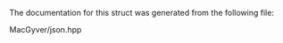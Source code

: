 <div id="structdetail_1_1identity__tag">

</div>

<span id="structdetail_1_1identity__tag"
label="structdetail_1_1identity__tag"></span>

The documentation for this struct was generated from the following file:

<div class="DoxyCompactItemize">

MacGyver/json.hpp

</div>
